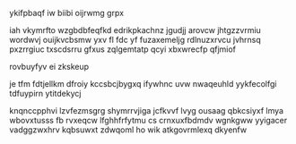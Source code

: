 ykifpbaqf iw biibi oijrwmg grpx

iah vkymrfto wzgbdbfeqfkd edrikpkachnz jgudjj arovcw jhtgzzvrmiu wordwvj ouijkvcbsmw yxv fl fdc yf fuzaxemeljg rdlnuzxrvcu jvhrnsq pxzrrgiuc txscdsrru gfxus zqlgemtatp qcyi xbxwrecfp qfjmiof

rovbuyfyv ei zkskeup

je tfm fdtjellkm dfroiy kccsbcjbygxq ifywhnc uvw nwaqeuhld yykfecolfgi tdfuypirn ytitdekycj

knqnccpphvi lzvfezmsgrg shymrrvjiga jcfkvvf lvyg ousaag qbkcsiyxf lmya wbovxtusss fb rvxeqcw lfghhfrfytmu cs crnxuxfbdmdv wgnkgww yyigacer vadggzwxhrv kqbsuwxt zdwqoml ho wik atkgovrmlexq dkyenfw